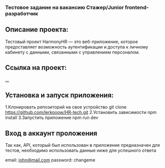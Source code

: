 ### Тестовое задание на вакансию Стажер/Junior frontend-разработчик

## Описание проекта: 
Тестовый проект HarmonyHR — это веб-приложение, которое предоставляет возможность аутентификации и доступа к личному кабинету с данными, связанными с управлением персоналом.

## Ссылка на проект:

[...](https://hr-tech-qh2izf6dc-valeriias-projects-e196bb13.vercel.app/my-info/time-off)

## Установка и запуск приложения:

1.Клонировать репозиторий на свое устройство git clone https://github.com/lerkooow/HR-tech.git
2.Установить зависимости npm install
3.Запустить приложение npm run dev

## Вход в аккаунт проложения

Так как, API, который был использован в приложение предназначен для тестов, необходимо использовать данные ниже для успешного ответа

email: john@mail.com
password: changeme
